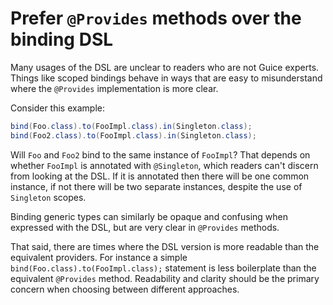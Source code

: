 # Prefer `@Provides` methods over the binding DSL

Many usages of the DSL are unclear to readers who are not Guice experts. Things
like scoped bindings behave in ways that are easy to misunderstand where the
`@Provides` implementation is more clear.

Consider this example:

```java
bind(Foo.class).to(FooImpl.class).in(Singleton.class);
bind(Foo2.class).to(FooImpl.class).in(Singleton.class);
```

Will `Foo` and `Foo2` bind to the same instance of `FooImpl`? That depends on
whether `FooImpl` is annotated with `@Singleton`, which readers can't discern
from looking at the DSL. If it is annotated then there will be one common
instance, if not there will be two separate instances, despite the use of
`Singleton` scopes.

Binding generic types can similarly be opaque and confusing when expressed with
the DSL, but are very clear in `@Provides` methods.

That said, there are times where the DSL version is more readable than the
equivalent providers. For instance a simple `bind(Foo.class).to(FooImpl.class);`
statement is less boilerplate than the equivalent `@Provides` method.
Readability and clarity should be the primary concern when choosing between
different approaches.

